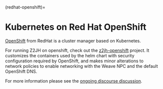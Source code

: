 (redhat-openshift)=

# Kubernetes on Red Hat OpenShift

[OpenShift](https://www.okd.io/) from RedHat is a cluster manager based on Kubernetes.

For running Z2JH on openshift, check out the [z2jh-openshift](https://github.com/gembaadvantage/z2jh-openshift) project. It customizes the containers used by the helm chart with security configuration required by OpenShift, and makes minor alterations to network policies to enable networking with the Weave NPC and the default OpenShift DNS.

For more information please see the [ongoing discourse discussion](https://discourse.jupyter.org/t/zero-to-jupyterhub-and-red-hat-openshift/12656).
